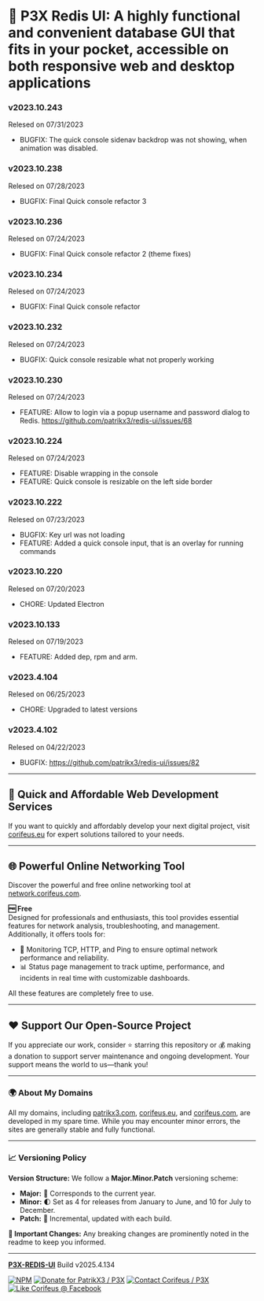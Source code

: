 [//]: #@corifeus-header

# 📡 P3X Redis UI: A highly functional and convenient database GUI that fits in your pocket, accessible on both responsive web and desktop applications

                        
[//]: #@corifeus-header:end
### v2023.10.243
Relesed on 07/31/2023
* BUGFIX: The quick console sidenav backdrop was not showing, when animation was disabled.



### v2023.10.238
Relesed on 07/28/2023
* BUGFIX: Final Quick console refactor 3



### v2023.10.236
Relesed on 07/24/2023
* BUGFIX: Final Quick console refactor 2 (theme fixes)



### v2023.10.234
Relesed on 07/24/2023
* BUGFIX: Final Quick console refactor



### v2023.10.232
Relesed on 07/24/2023
* BUGFIX: Quick console resizable what not properly working



### v2023.10.230
Relesed on 07/24/2023
* FEATURE: Allow to login via a popup username and password dialog to Redis. https://github.com/patrikx3/redis-ui/issues/68



### v2023.10.224
Relesed on 07/24/2023
* FEATURE: Disable wrapping in the console
* FEATURE: Quick console is resizable on the left side border



### v2023.10.222
Relesed on 07/23/2023
* BUGFIX: Key url was not loading
* FEATURE: Added a quick console input, that is an overlay for running commands



### v2023.10.220
Relesed on 07/20/2023
* CHORE: Updated Electron



### v2023.10.133
Relesed on 07/19/2023
* FEATURE: Added dep, rpm and arm.



### v2023.4.104
Relesed on 06/25/2023
* CHORE: Upgraded to latest versions



### v2023.4.102
Relesed on 04/22/2023
* BUGFIX: https://github.com/patrikx3/redis-ui/issues/82


[//]: #@corifeus-footer

---

## 🚀 Quick and Affordable Web Development Services

If you want to quickly and affordably develop your next digital project, visit [corifeus.eu](https://corifeus.eu) for expert solutions tailored to your needs.

---

## 🌐 Powerful Online Networking Tool  

Discover the powerful and free online networking tool at [network.corifeus.com](https://network.corifeus.com).  

**🆓 Free**  
Designed for professionals and enthusiasts, this tool provides essential features for network analysis, troubleshooting, and management.  
Additionally, it offers tools for:  
- 📡 Monitoring TCP, HTTP, and Ping to ensure optimal network performance and reliability.  
- 📊 Status page management to track uptime, performance, and incidents in real time with customizable dashboards.  

All these features are completely free to use.  

---

## ❤️ Support Our Open-Source Project  
If you appreciate our work, consider ⭐ starring this repository or 💰 making a donation to support server maintenance and ongoing development. Your support means the world to us—thank you!  

---

### 🌍 About My Domains  
All my domains, including [patrikx3.com](https://patrikx3.com), [corifeus.eu](https://corifeus.eu), and [corifeus.com](https://corifeus.com), are developed in my spare time. While you may encounter minor errors, the sites are generally stable and fully functional.  

---

### 📈 Versioning Policy  
**Version Structure:** We follow a **Major.Minor.Patch** versioning scheme:  
- **Major:** 📅 Corresponds to the current year.  
- **Minor:** 🌓 Set as 4 for releases from January to June, and 10 for July to December.  
- **Patch:** 🔧 Incremental, updated with each build.  

**🚨 Important Changes:** Any breaking changes are prominently noted in the readme to keep you informed.

---


[**P3X-REDIS-UI**](https://corifeus.com/redis-ui) Build v2025.4.134

 [![NPM](https://img.shields.io/npm/v/p3x-redis-ui.svg)](https://www.npmjs.com/package/p3x-redis-ui)  [![Donate for PatrikX3 / P3X](https://img.shields.io/badge/Donate-PatrikX3-003087.svg)](https://www.paypal.com/cgi-bin/webscr?cmd=_s-xclick&hosted_button_id=QZVM4V6HVZJW6)  [![Contact Corifeus / P3X](https://img.shields.io/badge/Contact-P3X-ff9900.svg)](https://www.patrikx3.com/en/front/contact) [![Like Corifeus @ Facebook](https://img.shields.io/badge/LIKE-Corifeus-3b5998.svg)](https://www.facebook.com/corifeus.software)





[//]: #@corifeus-footer:end